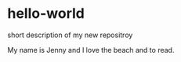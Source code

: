 # hello-world
short description of my new repositroy

My name is Jenny and I love the beach and to read. 
